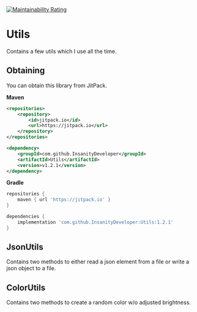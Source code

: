 [![Maintainability Rating](https://sonarcloud.io/api/project_badges/measure?project=InsanityDeveloper_Utils&metric=sqale_rating)](https://sonarcloud.io/dashboard?id=InsanityDeveloper_Utils)
# Utils
Contains a few utils which I use all the time.

## Obtaining

You can obtain this library from JitPack.

**Maven**
```xml
<repositories>
    <repository>
        <id>jitpack.io</id>
        <url>https://jitpack.io</url>
    </repository>
</repositories>
```
```xml
<dependency>
    <groupId>com.github.InsanityDeveloper</groupId>
    <artifactId>Utils</artifactId>
    <version>v1.2.1</version>
</dependency>
```

**Gradle**
```gradle
repositories {
    maven { url 'https://jitpack.io' }
}
```
```gradle
dependencies {
    implementation 'com.github.InsanityDeveloper:Utils:1.2.1'
}
```

## JsonUtils
Contains two methods to either read a json element from a file or write a json object to a file.

## ColorUtils
Contains two methods to create a random color w/o adjusted brightness.
